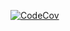 [![CodeCov](https://github.com/MariyaPro/credit_bank/actions/workflows/CodeCov.yml/badge.svg)](https://github.com/MariyaPro/credit_bank/actions/workflows/CodeCov.yml)